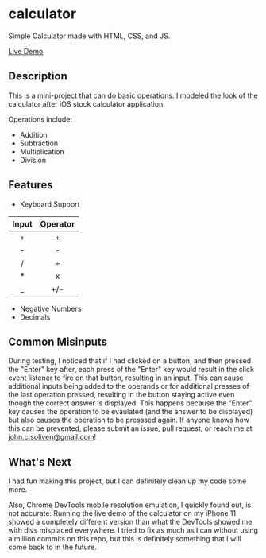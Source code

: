 # calculator

Simple Calculator made with HTML, CSS, and JS.

[Live Demo](https://jcsoliven.com/calculator)

## Description

This is a mini-project that can do basic operations. I modeled the look of the calculator after iOS stock calculator application.

Operations include:
  - Addition
  - Subtraction
  - Multiplication
  - Division

## Features

- Keyboard Support

<center>
  
| Input | Operator |
|:-----:|:--------:|
|   +   |     +    |
|   -   |     -    |
|   /   |     ÷    |
|   *   |     x    |
|   _   |    +/-   |
  
</center>

- Negative Numbers
- Decimals

## Common Misinputs

During testing, I noticed that if I had clicked on a button, and then pressed the "Enter" key after, each press of the "Enter" key would result in the click event listener to fire on that button, resulting in an input. This can cause additional inputs being added to the operands or for additional presses of the last operation pressed, resulting in the button staying active even though the correct answer is displayed. This happens because the "Enter" key causes the operation to be evaulated (and the answer to be displayed) but also causes the operation to be presssed again. If anyone knows how this can be prevented, please submit an issue, pull request, or reach me at <john.c.soliven@gmail.com>!

## What's Next

I had fun making this project, but I can definitely clean up my code some more.

Also, Chrome DevTools mobile resolution emulation, I quickly found out, is not accurate. Running the live demo of the calculator on my iPhone 11 showed a completely different version than what the DevTools showed me with divs misplaced everywhere. I tried to fix as much as I can without using a million commits on this repo, but this is definitely something that I will come back to in the future.
